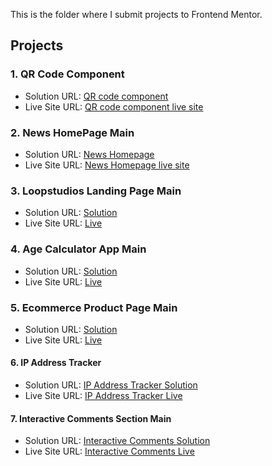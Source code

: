 This is the folder where I submit projects to Frontend Mentor.

## Projects
### 1. QR Code Component
- Solution URL: [QR code component](https://github.com/garyeung/Frontend-Mentor-Challenges/tree/master/qr-code-component-main)
- Live Site URL: [QR code component live site](https://garyeung.github.io/Frontend-Mentor-Challenges/qr-code-component-main/index.html)

### 2. News HomePage Main
- Solution URL: [News Homepage](https://github.com/garyeung/Frontend-Mentor-Challenges/tree/master/news-homepage-main)
- Live Site URL: [News Homepage live site](https://garyeung.github.io/Frontend-Mentor-Challenges/news-homepage-main)

### 3. Loopstudios Landing Page Main
- Solution URL: [Solution](https://github.com/garyeung/Frontend-Mentor-Challenges/tree/master/loopstudios-landing-page-main)
- Live Site URL: [Live](https://garyeung.github.io/Frontend-Mentor-Challenges/loopstudios-landing-page-main/)


### 4. Age Calculator App Main
- Solution URL: [Solution](https://github.com/garyeung/Frontend-Mentor-Challenges/tree/master/age-calculator-app-main)
- Live Site URL: [Live](https://garyeung.github.io/Frontend-Mentor-Challenges/age-calculator-app-main)


### 5. Ecommerce Product Page Main
- Solution URL: [Solution](https://github.com/garyeung/Frontend-Mentor-Challenges/tree/master/ecommerce-product-page-main)
- Live Site URL: [Live](https://garyeung.github.io/Frontend-Mentor-Challenges/ecommerce-product-page-main)


#### 6. IP Address Tracker
- Solution URL: [IP Address Tracker Solution](https://github.com/garyeung/Frontend-Mentor-Challenges/tree/master/ip-address-tracker-master)
- Live Site URL: [IP Address Tracker Live](https://garyeung.github.io/Frontend-Mentor-Challenges/ip-address-tracker-master)


#### 7. Interactive Comments Section Main
- Solution URL: [Interactive Comments Solution](https://github.com/garyeung/Frontend-Mentor-Challenges/tree/master/interactive-comments-section-main)
- Live Site URL: [Interactive Comments Live](https://garyeung.github.io/Frontend-Mentor-Challenges/imteractive-comments-section-main)

